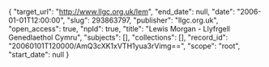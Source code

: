 {
  "target_url": "http://www.llgc.org.uk/lem", 
  "end_date": null, 
  "date": "2006-01-01T12:00:00", 
  "slug": 293863797, 
  "publisher": "llgc.org.uk", 
  "open_access": true, 
  "npld": true, 
  "title": "Lewis Morgan - Llyfrgell Genedlaethol Cymru", 
  "subjects": [], 
  "collections": [], 
  "record_id": "20060101T120000/AmQ3cXK1xVTH1yua3rVimg==", 
  "scope": "root", 
  "start_date": null
}

